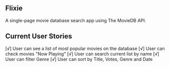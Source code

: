 ## Flixie

A single-page movie database search app using The MovieDB API.

## Current User Stories

[√] User can see a list of most popular movies on the database
[√] User can check movies "Now Playing"
[√] User can search current list by name
[√] User can filter Genre
[√] User can sort by Title, Votes, Genre and Date
